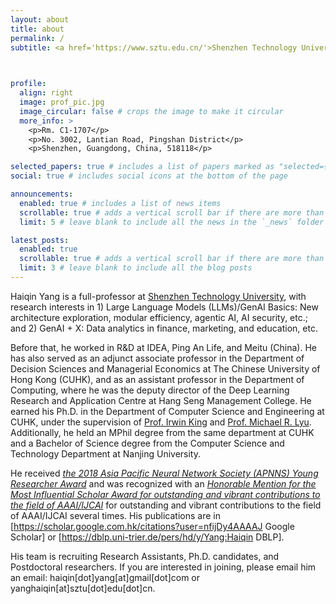 ```yaml
---
layout: about
title: about
permalink: /
subtitle: <a href='https://www.sztu.edu.cn/'>Shenzhen Technology University</a>. Motto: The fear of the LORD is the beginning of wisdom, and knowledge of the Holy One is understanding. (Proverbs 9:10)

 

profile:
  align: right
  image: prof_pic.jpg
  image_circular: false # crops the image to make it circular
  more_info: >
    <p>Rm. C1-1707</p>
    <p>No. 3002, Lantian Road, Pingshan District</p>
    <p>Shenzhen, Guangdong, China, 518118</p>

selected_papers: true # includes a list of papers marked as "selected={true}"
social: true # includes social icons at the bottom of the page

announcements:
  enabled: true # includes a list of news items
  scrollable: true # adds a vertical scroll bar if there are more than 3 news items
  limit: 5 # leave blank to include all the news in the `_news` folder

latest_posts:
  enabled: true
  scrollable: true # adds a vertical scroll bar if there are more than 3 new posts items
  limit: 3 # leave blank to include all the blog posts
---
```


Haiqin Yang is a full-professor at [Shenzhen Technology University](www.sztu.edu.cn), with research interests in 1) Large Language Models (LLMs)/GenAI Basics: New architecture exploration, modular efficiency, agentic AI, AI security, etc.; and 2) GenAI + X: Data analytics in finance, marketing, and education, etc.

Before that, he worked in R&D at IDEA, Ping An Life, and Meitu (China). He has also served as an adjunct associate professor in the Department of Decision Sciences and Managerial Economics at The Chinese University of Hong Kong (CUHK), and as an assistant professor in the Department of Computing, where he was the deputy director of the Deep Learning Research and Application Centre at Hang Seng Management College.  He earned his Ph.D. in the Department of Computer Science and Engineering at CUHK, under the supervision of [Prof. Irwin King](https://www.cse.cuhk.edu.hk/~king) and [Prof. Michael R. Lyu](https://www.cse.cuhk.edu.hk/~lyu).  Additionally, he held an MPhil degree from the same department at CUHK and a Bachelor of Science degree from the Computer Science and Technology Department at Nanjing University.

He received [*the 2018 Asia Pacific Neural Network Society (APNNS) Young Researcher Award*](https://www.dropbox.com/s/ds6bqx7tnmvox87/YRA3.jpeg?dl=0) and was recognized with an  [*Honorable Mention for the Most Influential Scholar Award for outstanding and vibrant contributions to the field of AAAI/IJCAI*](https://aminer.org/ai2000) for outstanding and vibrant contributions to the field of AAAI/IJCAI several times.  His publications are in [https://scholar.google.com.hk/citations?user=nfijDy4AAAAJ Google Scholar] or [https://dblp.uni-trier.de/pers/hd/y/Yang:Haiqin DBLP]. 

His team is recruiting Research Assistants, Ph.D. candidates, and Postdoctoral researchers.  If you are interested in joining, please email him an email: haiqin[dot]yang[at]gmail[dot]com or yanghaiqin[at]sztu[dot]edu[dot]cn.



